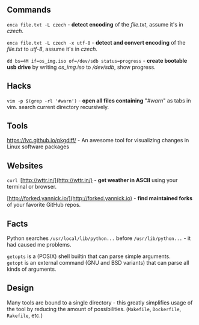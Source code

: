## Commands
`enca file.txt -L czech` - **detect encoding** of the *file.txt*, assume it's in *czech*. 

`enca file.txt -L czech -x utf-8` - **detect and convert encoding** of the *file.txt* to *utf-8*, assume it's in *czech*.  

`dd bs=4M if=os_img.iso of=/dev/sdb status=progress` - **create bootable usb drive** by writing *os_img.iso* to */dev/sdb*, show progress.  

## Hacks
`vim -p $(grep -rl '#warn')` - **open all files containing** "*#warn*" as tabs in vim. search current directory recursively.

## Tools

https://lvc.github.io/pkgdiff/ - An awesome tool for visualizing changes in Linux software packages 

## Websites
`curl `[http://wttr.in/](http://wttr.in/) - **get weather in ASCII** using your terminal or browser.  

[http://forked.yannick.io/](http://forked.yannick.io) - **find maintained forks** of your favorite GitHub repos.

## Facts

Python searches `/usr/local/lib/python...` before `/usr/lib/python...` - it had caused me problems.

`getopts` is a (POSIX) shell builtin that can parse simple arguments.   
`getopt` is an external command (GNU and BSD variants) that can parse all kinds of arguments. 

## Design

Many tools are bound to a single directory - this greatly simplifies usage of the tool by reducing the amount of possibilities. (`Makefile`, `Dockerfile`, `Rakefile`, etc.) 
